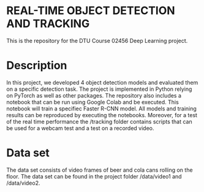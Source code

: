 # REAL-TIME OBJECT DETECTION AND TRACKING
This is the repository for the DTU Course 02456 Deep Learning project. 
# Description
In this project, we developed 4 object detection models and evaluated them on a specific detection task. The project is implemented in Python relying on PyTorch as well as other packages. The repository also includes a notebook that can be run using Google Colab and be executed. This notebook will train a specifiec Faster R-CNN model. All models and training results can be reproduced by executing the notebooks. Moreover, for a test of the real time performance the /tracking folder contains scripts that can be used for a webcam test and a test on a recorded video.

# Data set 
The data set consists of video frames of beer and cola cans rolling on the floor. The data set can be found in the project folder /data/video1 and /data/video2.
